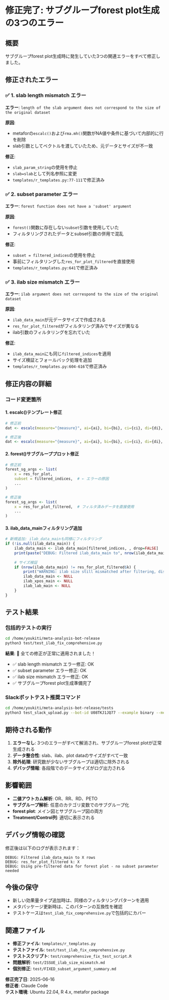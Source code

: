 # 修正完了: サブグループforest plot生成の3つのエラー

## 概要
サブグループforest plot生成時に発生していた3つの関連エラーをすべて修正しました。

## 修正されたエラー

### ✅ 1. slab length mismatch エラー
**エラー**: `length of the slab argument does not correspond to the size of the original dataset`

**原因**: 
- metaforの`escalc()`および`rma.mh()`関数がNA値や条件に基づいて内部的に行を削除
- slab引数としてベクトルを渡していたため、元データとサイズが不一致

**修正**: 
- `slab_param_string`の使用を停止
- `slab=slab`として列名参照に変更
- `templates/r_templates.py:77-111`で修正済み

### ✅ 2. subset parameter エラー  
**エラー**: `forest function does not have a 'subset' argument`

**原因**:
- `forest()`関数に存在しない`subset`引数を使用していた
- フィルタリングされたデータとsubset引数の併用で混乱

**修正**:
- `subset = filtered_indices`の使用を停止
- 事前にフィルタリングした`res_for_plot_filtered`を直接使用
- `templates/r_templates.py:641`で修正済み

### ✅ 3. ilab size mismatch エラー
**エラー**: `ilab argument does not correspond to the size of the original dataset`

**原因**:
- `ilab_data_main`が元データサイズで作成される
- `res_for_plot_filtered`がフィルタリング済みでサイズが異なる
- ilab引数のフィルタリングを忘れていた

**修正**:
- `ilab_data_main`にも同じ`filtered_indices`を適用
- サイズ検証とフォールバック処理を追加
- `templates/r_templates.py:604-616`で修正済み

## 修正内容の詳細

### コード変更箇所

#### 1. escalc()テンプレート修正
```r
# 修正前
dat <- escalc(measure="{measure}", ai={ai}, bi={bi}, ci={ci}, di={di}, data=dat, slab={slab_param_string})

# 修正後  
dat <- escalc(measure="{measure}", ai={ai}, bi={bi}, ci={ci}, di={di}, data=dat, slab=slab)
```

#### 2. forest()サブグループプロット修正
```r
# 修正前
forest_sg_args <- list(
    x = res_for_plot,
    subset = filtered_indices,  # ← エラーの原因
    ...
)

# 修正後
forest_sg_args <- list(
    x = res_for_plot_filtered,  # フィルタ済みデータを直接使用
    ...
)
```

#### 3. ilab_data_mainフィルタリング追加
```r
# 新規追加: ilab_data_mainも同様にフィルタリング
if (!is.null(ilab_data_main)) {
    ilab_data_main <- ilab_data_main[filtered_indices, , drop=FALSE]
    print(paste("DEBUG: Filtered ilab_data_main to", nrow(ilab_data_main), "rows"))
    
    # サイズ検証
    if (nrow(ilab_data_main) != res_for_plot_filtered$k) {
        print("WARNING: ilab size still mismatched after filtering, disabling ilab")
        ilab_data_main <- NULL
        ilab_xpos_main <- NULL  
        ilab_lab_main <- NULL
    }
}
```

## テスト結果

### 包括的テストの実行
```bash
cd /home/youkiti/meta-analysis-bot-release
python3 test/test_ilab_fix_comprehensive.py
```

**結果**: 🎉 全ての修正が正常に適用されました！
- ✅ slab length mismatch エラー修正: OK
- ✅ subset parameter エラー修正: OK  
- ✅ ilab size mismatch エラー修正: OK
- ✅ サブグループforest plot生成準備完了

### Slackボットテスト推奨コマンド
```bash
cd /home/youkiti/meta-analysis-bot-release/tests
python3 test_slack_upload.py --bot-id U08TKJ1JQ77 --example binary --message "Regionでサブグループ解析をお願いします"
```

## 期待される動作
1. **エラーなし**: 3つのエラーがすべて解消され、サブグループforest plotが正常生成される
2. **データ整合性**: slab、ilab、plot dataのサイズがすべて一致
3. **除外処理**: 研究数が少ないサブグループは適切に除外される
4. **デバッグ情報**: 各段階でのデータサイズがログ出力される

## 影響範囲
- **二値アウトカム解析**: OR、RR、RD、PETO
- **サブグループ解析**: 任意のカテゴリ変数でのサブグループ化
- **forest plot**: メイン図とサブグループ図の両方
- **Treatment/Control列**: 適切に表示される

## デバッグ情報の確認
修正後は以下のログが表示されます：
```
DEBUG: Filtered ilab_data_main to X rows
DEBUG: res_for_plot_filtered k: X
DEBUG: Using pre-filtered data for forest plot - no subset parameter needed
```

## 今後の保守
- 新しい効果量タイプ追加時は、同様のフィルタリングパターンを適用
- メタパッケージ更新時は、このパターンの互換性を確認
- テストケースは`test_ilab_fix_comprehensive.py`で包括的にカバー

## 関連ファイル
- **修正ファイル**: `templates/r_templates.py`
- **テストファイル**: `test/test_ilab_fix_comprehensive.py`  
- **テストスクリプト**: `test/comprehensive_fix_test_script.R`
- **問題解析**: `test/ISSUE_ilab_size_mismatch.md`
- **個別修正**: `test/FIXED_subset_argument_summary.md`

**修正完了日**: 2025-06-16  
**修正者**: Claude Code  
**テスト環境**: Ubuntu 22.04, R 4.x, metafor package